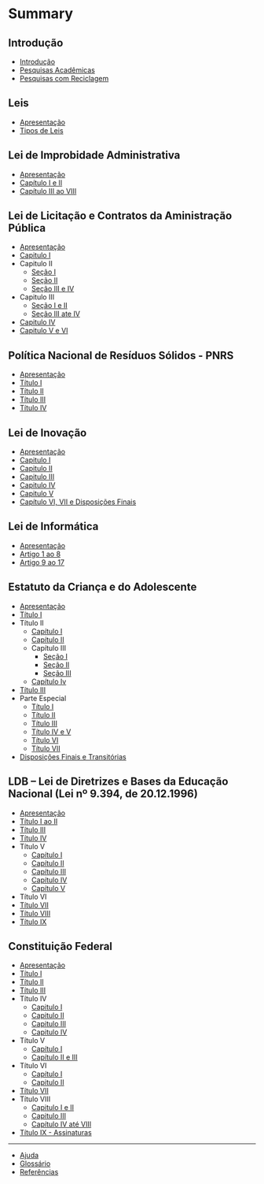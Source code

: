# Summary

## Introdução

* [Introdução](README.md)
* [Pesquisas Acadêmicas](pesquisas-academicas/README.md)
* [Pesquisas com Reciclagem](pesquisas-academicas/pesquisas-com-reciclagem.md)

## Leis

* [Apresentação](leis/README.md)
* [Tipos de Leis](/leis/tipos-de-leis.md)

## Lei de Improbidade Administrativa

* [Apresentação](/lei-de-improbidade-administrativa/README.md)
* [Capítulo I e II](/lei-de-improbidade-administrativa/capitulo-i-e-ii.md)
* [Capítulo III ao VIII](/lei-de-improbidade-administrativa/capitulo-iii-ao-viii.md)

## Lei de Licitação e Contratos da Aministração Pública

* [Apresentação](/lei-de-licitacoes-e-contratos/README.md)
* [Capitulo I](/lei-de-licitacoes-e-contratos/capitulo-i.md)
* Capitulo II
  * [Seção I](/lei-de-licitacoes-e-contratos/capitulo-ii-secao-i.md)
  * [Seção II](/lei-de-licitacoes-e-contratos/capitulo-ii-secao-ii.md)
  * [Seção III e IV](/lei-de-licitacoes-e-contratos/capitulo-ii-secao-iii-e-iv.md)
* Capitulo III
  * [Seção I e II](/lei-de-licitacoes-e-contratos/capitulo-iii-secao-i-e-ii.md)
  * [Seção III ate IV](/lei-de-licitacoes-e-contratos/capitulo-iii-secao-iii-ate-iv.md)
* [Capitulo IV](/lei-de-licitacoes-e-contratos/capitulo-iv.md)
* [Capitulo V e VI](/lei-de-licitacoes-e-contratos/capitulo-v-e-vi.md)

## Política Nacional de Resíduos Sólidos - PNRS

* [Apresentação](/politica-nacional-de-residuos-solidos/README.md)
* [Título I](politica-nacional-de-residuos-solidos/titulo-i.md)
* [Título II](politica-nacional-de-residuos-solidos/titulo-ii.md)
* [Título III](politica-nacional-de-residuos-solidos/titulo-iii.md)
* [Título IV](politica-nacional-de-residuos-solidos/titulo-iv.md)

## Lei de Inovação

* [Apresentação](/lei-de-inovacao/README.md)
* [Capitulo I](/lei-de-inovacao/capitulo-i.md)
* [Capitulo II](/lei-de-inovacao/capitulo-ii.md)
* [Capitulo III](/lei-de-inovacao/capitulo-iii.md)
* [Capitulo IV](/lei-de-inovacao/capitulo-iv.md)
* [Capitulo V](/lei-de-inovacao/capitulo-v.md)
* [Capítulo VI, VII e Disposições Finais](/lei-de-inovacao/capitulo-vi-vii-e-disposicoes-finais.md)

## Lei de Informática

* [Apresentação](lei-de-informatica/apresentacao.md)
* [Artigo 1 ao 8](lei-de-informatica/artigo-1-ao-8.md)
* [Artigo 9 ao 17](lei-de-informatica/artigo-9-ao-17.md)

## Estatuto da Criança e do Adolescente

* [Apresentação](/estatuto-da-crianca-e-do-adolescente/README.md)
* [Título I](/estatuto-da-crianca-e-do-adolescente/titulo-i.md)
* Título II
  * [Capítulo I](/estatuto-da-crianca-e-do-adolescente/titulo-ii-capitulo-i.md)
  * [Capítulo II](/estatuto-da-crianca-e-do-adolescente/titulo-ii-capitulo-ii.md)
  * Capítulo III
    * [Seção I](/estatuto-da-crianca-e-do-adolescente/titulo-ii-capitulo-iii-secao-i.md)
    * [Seção II](/estatuto-da-crianca-e-do-adolescente/titulo-ii-capitulo-iii-secao-ii.md)
    * [Seção III](/estatuto-da-crianca-e-do-adolescente/titulo-ii-capitulo-iii-secao-iii.md)
  * [Capítulo Iv](/estatuto-da-crianca-e-do-adolescente/titulo-ii-capitulo-iv.md)
* [Título III](/estatuto-da-crianca-e-do-adolescente/titulo-iii.md)
* Parte Especial
  * [Título I](/estatuto-da-crianca-e-do-adolescente/parte-especial/titulo-i.md)
  * [Título II](/estatuto-da-crianca-e-do-adolescente/parte-especial/titulo-ii.md)
  * [Título III](/estatuto-da-crianca-e-do-adolescente/parte-especial/titulo-iii.md)
  * [Título IV e V](/estatuto-da-crianca-e-do-adolescente/parte-especial/titulo-iv-e-v.md)
  * [Título VI](/estatuto-da-crianca-e-do-adolescente/parte-especial/titulo-vi.md)
  * [Título VII](/estatuto-da-crianca-e-do-adolescente/parte-especial/titulo-vii.md)
* [Disposições Finais e Transitórias](/estatuto-da-crianca-e-do-adolescente/disposicoes-finais-e-transitorias.md)

## LDB – Lei de Diretrizes e Bases da Educação Nacional \(Lei nº 9.394, de 20.12.1996\)

* [Apresentação](/lei-de-diretrizes-e-bases-da-educacao-nacional/README.md)
* [Título I ao II](/lei-de-diretrizes-e-bases-da-educacao-nacional/titulo-i-e-ii.md)
* [Título III](/lei-de-diretrizes-e-bases-da-educacao-nacional/titulo-iii.md)
* [Título IV](/lei-de-diretrizes-e-bases-da-educacao-nacional/titulo-iv.md)
* Título V
  * [Capítulo I](/lei-de-diretrizes-e-bases-da-educacao-nacional/titulo-v/capitulo-i.md)
  * [Capítulo II](/lei-de-diretrizes-e-bases-da-educacao-nacional/titulo-v/capitulo-ii.md)
  * [Capítulo III](/lei-de-diretrizes-e-bases-da-educacao-nacional/titulo-v/capitulo-iii.md)
  * [Capítulo IV](/lei-de-diretrizes-e-bases-da-educacao-nacional/titulo-v/capitulo-iv.md)
  * [Capítulo V](/lei-de-diretrizes-e-bases-da-educacao-nacional/titulo-v/capitulo-v.md)
* Título VI
* [Título VII](lei-de-diretrizes-e-bases-da-educacao-nacional/titulo-vii.md)
* [Título VIII](lei-de-diretrizes-e-bases-da-educacao-nacional/titulo-viii.md)
* [Título IX](lei-de-diretrizes-e-bases-da-educacao-nacional/titulo-ix.md)

## Constituição Federal

* [Apresentação](/constituicao-federal-1988/README.md)
* [Título I](/constituicao-federal-1988/titulo-i.md)
* [Título II](/constituicao-federal-1988/titulo-ii.md)
* [Título III](/constituicao-federal-1988/titulo-iii.md)
* Título IV
  * [Capitulo I](/constituicao-federal-1988/titulo-iv-capitulo-i.md)
  * [Capitulo II](/constituicao-federal-1988/titulo-iv-capitulo-ii.md)
  * [Capitulo III](/constituicao-federal-1988/titulo-iv-capitulo-iii.md)
  * [Capitulo IV](/constituicao-federal-1988/titulo-iv-capitulo-iv.md)
* Título V
  * [Capítulo I](/constituicao-federal-1988/titulo-v-capitulo-i.md)
  * [Capítulo II e III](/constituicao-federal-1988/titulo-v-capitulo-ii-e-iii.md)
* Título VI
  * [Capítulo I](/constituicao-federal-1988/titulo-vi-capitulo-i.md)
  * [Capitulo II](/constituicao-federal-1988/titulo-vi-capitulo-ii.md)
* [Título VII](/constituicao-federal-1988/titulo-vii.md)
* Título VIII
  * [Capitulo I e II](/constituicao-federal-1988/titulo-viii-capitulo-i-e-ii.md)
  * [Capitulo III](/constituicao-federal-1988/titulo-viii-capitulo-iii.md)
  * [Capítulo IV até VIII](/constituicao-federal-1988/titulo-viii-capitulo-iv-ate-viii.md)
* [Título IX - Assinaturas](/constituicao-federal-1988/titulo-ix-assinaturas.md)

---

* [Ajuda](ajuda.md)
* [Glossário](glossario.md)
* [Referências](referencias.md)

